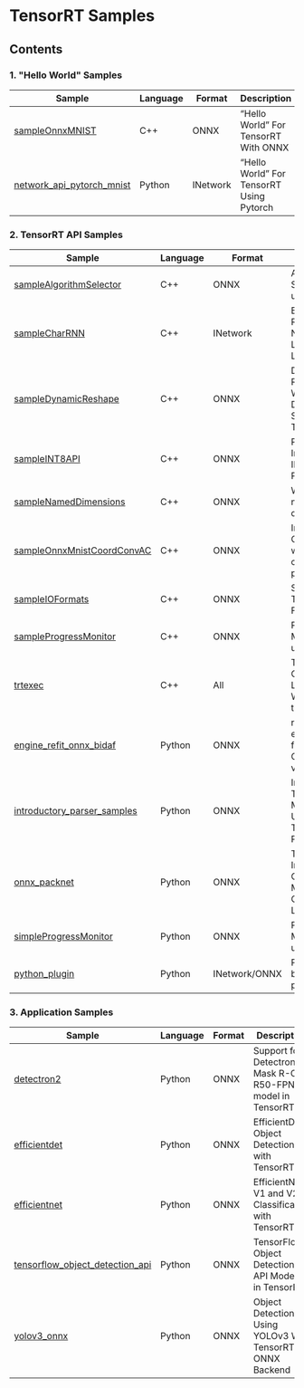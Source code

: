 # TensorRT Samples

## Contents

### 1. "Hello World" Samples

| Sample | Language | Format | Description |
|---|---|---|---|
| [sampleOnnxMNIST](sampleOnnxMNIST) | C++ | ONNX | “Hello World” For TensorRT With ONNX |
| [network_api_pytorch_mnist](python/network_api_pytorch_mnist) | Python | INetwork | “Hello World” For TensorRT Using Pytorch |

### 2. TensorRT API Samples
| Sample | Language | Format | Description |
|---|---|---|---|
| [sampleAlgorithmSelector](sampleAlgorithmSelector) | C++ | ONNX | Algorithm Selection API usage |
| [sampleCharRNN](sampleCharRNN) | C++ | INetwork | Building An RNN Network Layer By Layer |
| [sampleDynamicReshape](sampleDynamicReshape) | C++ | ONNX | Digit Recognition With Dynamic Shapes In TensorRT |
| [sampleINT8API](sampleINT8API) | C++ | ONNX | Performing Inference In INT8 Precision |
| [sampleNamedDimensions](sampleNamedDimensions) | C++ | ONNX | Working with named input dimensions |
| [sampleOnnxMnistCoordConvAC](sampleOnnxMnistCoordConvAC) | C++ | ONNX | Implementing CoordConv with a custom plugin |
| [sampleIOFormats](sampleIOFormats) | C++ | ONNX | Specifying TensorRT I/O Formats |
| [sampleProgressMonitor](sampleProgressMonitor) | C++ | ONNX | Progress Monitor API usage |
| [trtexec](trtexec) | C++ | All | TensorRT Command-Line Wrapper: trtexec |
| [engine_refit_onnx_bidaf](python/engine_refit_onnx_bidaf) | Python | ONNX | refitting an engine built from an ONNX model via parsers. |
| [introductory_parser_samples](python/introductory_parser_samples) | Python | ONNX | Introduction To Importing Models Using TensorRT Parsers |
| [onnx_packnet](python/onnx_packnet) | Python | ONNX | TensorRT Inference Of ONNX Models With Custom Layers |
| [simpleProgressMonitor](python/simple_progress_monitor) | Python | ONNX | Progress Monitor API usage |
| [python_plugin](python/python_plugin) | Python | INetwork/ONNX | Python-based TRT plugins |

### 3. Application Samples
| Sample | Language | Format | Description |
|---|---|---|---|
| [detectron2](python/detectron2) | Python | ONNX | Support for Detectron 2 Mask R-CNN R50-FPN 3x model in TensorRT |
| [efficientdet](python/efficientdet) | Python | ONNX | EfficientDet Object Detection with TensorRT |
| [efficientnet](python/efficientnet) | Python | ONNX | EfficientNet V1 and V2 Classification with TensorRT |
| [tensorflow_object_detection_api](python/tensorflow_object_detection_api) | Python | ONNX | TensorFlow Object Detection API Models in TensorRT |
| [yolov3_onnx](python/yolov3_onnx) | Python | ONNX | Object Detection Using YOLOv3 With TensorRT ONNX Backend |
